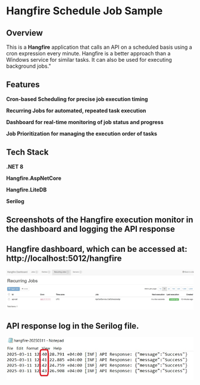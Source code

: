 # Hangfire Schedule Job Sample

## Overview
This is a **Hangfire** application that calls an API on a scheduled basis using a cron expression every minute. Hangfire is a better approach than a Windows service for similar tasks. It can also be used for executing background jobs."

## Features
**Cron-based Scheduling for precise job execution timing**

**Recurring Jobs for automated, repeated task execution**

**Dashboard for real-time monitoring of job status and progress**

**Job Prioritization for managing the execution order of tasks**

## Tech Stack
**.NET 8**

**Hangfire.AspNetCore**

**Hangfire.LiteDB**

**Serilog**

## Screenshots of the Hangfire execution monitor in the dashboard and logging the API response

## Hangfire dashboard, which can be accessed at: http://localhost:5012/hangfire
![My Screenshot](Hangfire/Screenshot/Hangfire_Dashboard.jpg)

## API response log in the Serilog file.
![My Screenshot](Hangfire/Screenshot/Api_Call_Log.jpg)

